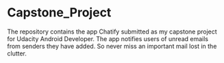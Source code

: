 # Capstone_Project

The repository contains the app Chatify submitted as my capstone project for Udacity Android Developer.
The app notifies users of unread emails from senders they have added. So never miss an important mail lost in the clutter.

